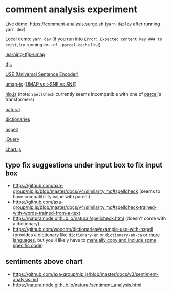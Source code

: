 # comment analysis experiment

Live demo: https://comment-analysis.surge.sh (`yarn deploy` after running `yarn dev`)

Local demo: `yarn dev` (if you run into `Error: Expected content key ### to exist`, try running `rm -rf .parcel-cache` first)

[learning-tfjs-umap](https://github.com/hchiam/learning-tfjs-umap)

[tfjs](https://github.com/tensorflow/tfjs)

[USE (Universal Sentence Encoder)](https://github.com/tensorflow/tfjs-models/blob/master/universal-sentence-encoder/README.md)

[umap-js](https://github.com/PAIR-code/umap-js#umap-js) ([UMAP vs t-SNE vs SNE](https://towardsdatascience.com/visualizing-your-embeddings-4c79332581a9))

[nlp.js](https://github.com/axa-group/nlp.js) (note: `SpellCheck` currently seems incompatible with one of [parcel](https://github.com/hchiam/learning-parcel#learning-parceljs)'s transformers)

[natural](https://github.com/NaturalNode/natural)

[dictionaries](https://github.com/wooorm/dictionaries#example-use-with-nspell)

[nspell](https://github.com/wooorm/nspell)

[jQuery](https://github.com/hchiam/learning-jquery#learning-jquery)

[chart.js](https://github.com/chartjs/Chart.js)

## typo fix suggestions under input box to fix input box

- https://github.com/axa-group/nlp.js/blob/master/docs/v4/similarity.md#spellcheck (seems to have compatibility issue with parcel)
- https://github.com/axa-group/nlp.js/blob/master/docs/v4/similarity.md#spellcheck-trained-with-words-trained-from-a-text
- https://naturalnode.github.io/natural/spellcheck.html (doesn't come with a dictionary)
- https://github.com/wooorm/dictionaries#example-use-with-nspell (provides a dictionary like `dictionary-en` or `dictionary-en-ca` or [more languages](https://github.com/wooorm/dictionaries/tree/main/dictionaries), but you'll likely have to [manually copy and include some specific code](https://github.com/wooorm/dictionaries/issues/51#issuecomment-1627801903))

## sentiments above chart

- https://github.com/axa-group/nlp.js/blob/master/docs/v3/sentiment-analysis.md
- https://naturalnode.github.io/natural/sentiment_analysis.html
